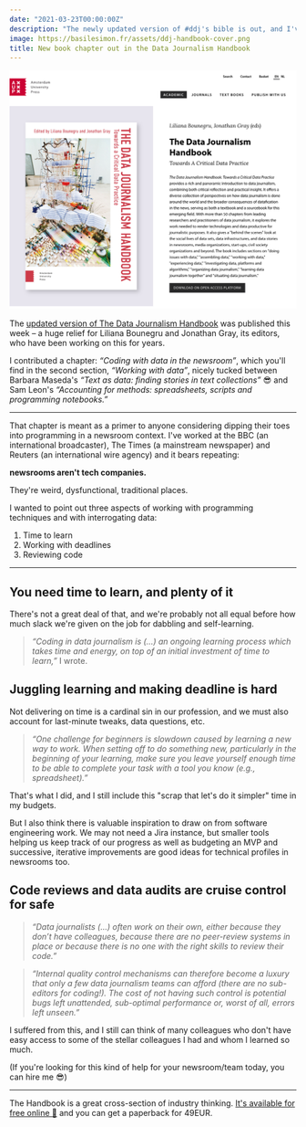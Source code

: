 ```yaml
---
date: "2021-03-23T00:00:00Z"
description: "The newly updated version of #ddj's bible is out, and I've contributed a chapter about the challenges of coding in newsrooms"
image: https://basilesimon.fr/assets/ddj-handbook-cover.png
title: New book chapter out in the Data Journalism Handbook
---
```


![Cover of the Data Journalism Handbook as published by the Amsterdam University Press](assets/ddj-handbook-cover.png)

The [updated version of The Data Journalism Handbook](https://www.aup.nl/en/book/9789048542079/the-data-journalism-handbook) was published this week – a huge relief for Liliana Bounegru and Jonathan Gray, its editors, who have been working on this for years.

I contributed a chapter: _“Coding with data in the newsroom”_, which you'll find in the second section, _“Working with data”_, nicely tucked between Barbara Maseda's _“Text as data: finding stories in text collections”_ 😎 and Sam Leon's _“Accounting for methods: spreadsheets, scripts and programming notebooks.”_

---

That chapter is meant as a primer to anyone considering dipping their toes into programming in a newsroom context. I've worked at the BBC (an international broadcaster), The Times (a mainstream newspaper) and Reuters (an international wire agency) and it bears repeating:

**newsrooms aren't tech companies.**

They're weird, dysfunctional, traditional places.

I wanted to point out three aspects of working with programming techniques and with interrogating data:

1. Time to learn
2. Working with deadlines
3. Reviewing code

---

## You need time to learn, and plenty of it

There's not a great deal of that, and we're probably not all equal before how much slack we're given on the job for dabbling and self-learning.

> _“Coding in data journalism is (...) an ongoing learning process which takes time and energy, on top of an initial investment of time to learn,”_ I wrote.

## Juggling learning and making deadline is hard

Not delivering on time is a cardinal sin in our profession, and we must also account for last-minute tweaks, data questions, etc.

> _“One challenge for beginners is slowdown caused by learning a new way to work. When setting off to do something new, particularly in the beginning of your learning, make sure you leave yourself enough time to be able to complete your task with a tool you know (e.g., spreadsheet).”_

That's what I did, and I still include this "scrap that let's do it simpler" time in my budgets.

But I also think there is valuable inspiration to draw on from software engineering work. We may not need a Jira instance, but smaller tools helping us keep track of our progress as well as budgeting an MVP and successive, iterative improvements are good ideas for technical profiles in newsrooms too.

## Code reviews and data audits are cruise control for safe

> _“Data journalists (...) often work on their own, either because they don’t have colleagues, because there are no peer-review systems in place or because there is no one with the right skills to review their code.”_

> _“Internal quality control mechanisms can therefore become a luxury that only a few data journalism teams can afford (there are no sub-editors for coding!). The cost of not having such control is potential bugs left unattended, sub-optimal performance or, worst of all, errors left unseen.”_

I suffered from this, and I still can think of many colleagues who don't have easy access to some of the stellar colleagues I had and whom I learned so much.

(If you're looking for this kind of help for your newsroom/team today, you can hire me 😎)

---

The Handbook is a great cross-section of industry thinking. [It's available for free online 🙌](https://www.aup.nl/en/book/9789048542079/the-data-journalism-handbook) and you can get a paperback for 49EUR.
